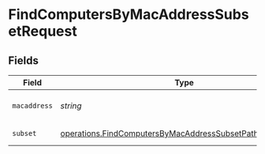 # FindComputersByMacAddressSubsetRequest


## Fields

| Field                                                                                                                                         | Type                                                                                                                                          | Required                                                                                                                                      | Description                                                                                                                                   |
| --------------------------------------------------------------------------------------------------------------------------------------------- | --------------------------------------------------------------------------------------------------------------------------------------------- | --------------------------------------------------------------------------------------------------------------------------------------------- | --------------------------------------------------------------------------------------------------------------------------------------------- |
| `macaddress`                                                                                                                                  | *string*                                                                                                                                      | :heavy_check_mark:                                                                                                                            | Mac address to filter by                                                                                                                      |
| `subset`                                                                                                                                      | [operations.FindComputersByMacAddressSubsetPathParamSubset](../../../sdk/models/operations/findcomputersbymacaddresssubsetpathparamsubset.md) | :heavy_check_mark:                                                                                                                            | Subset to filter by                                                                                                                           |